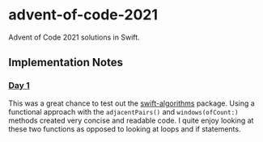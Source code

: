 # advent-of-code-2021
Advent of Code 2021 solutions in Swift.

## Implementation Notes

### [Day 1](advent-of-code-2021/AdventKit/Solvers/Solver01.swift)
This was a great chance to test out the [swift-algorithms](https://github.com/apple/swift-algorithms) package.
Using a functional approach with the `adjacentPairs()` and `windows(ofCount:)` methods created very concise and readable code.
I quite enjoy looking at these two functions as opposed to looking at loops and if statements.
